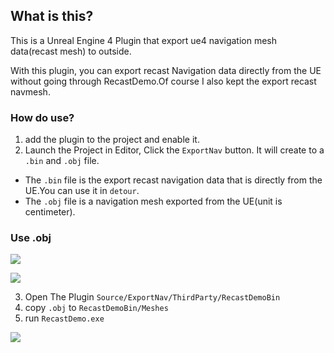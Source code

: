 ## What is this?

This is a Unreal Engine 4 Plugin that export ue4 navigation mesh data(recast mesh) to outside.

With this plugin, you can export recast Navigation data directly from the UE without going through RecastDemo.Of course I also kept the export recast navmesh.

### How do use?

1.  add the plugin to the project and enable it. 
2.  Launch the Project in Editor, Click the `ExportNav` button. It will create to a `.bin` and `.obj` file.

- The `.bin` file is the export recast navigation data that is directly from the UE.You can use it in `detour`.
- The `.obj` file is a navigation mesh exported from the UE(unit is centimeter).

### Use .obj

![](https://imzlp.me/notes/index/UE4/Plugins/export-nav-data/ue4-export-nav-data-usage-0.png)

![](https://imzlp.me/notes/index/UE4/Plugins/export-nav-data/ue4-export-nav-data-usage-1.png)

3. Open The Plugin `Source/ExportNav/ThirdParty/RecastDemoBin`
4. copy `.obj` to `RecastDemoBin/Meshes`
5. run `RecastDemo.exe`

![](https://imzlp.me/notes/index/UE4/Plugins/export-nav-data/Recast-Demo-bin.png)